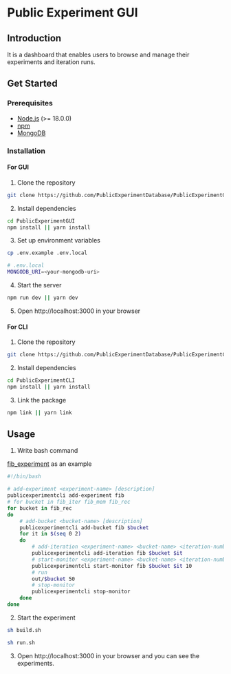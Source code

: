 # Public Experiment GUI

## Introduction

It is a dashboard that enables users to browse and manage their experiments and iteration runs.

## Get Started

### Prerequisites

- [Node.js](https://nodejs.org/en/) (>= 18.0.0)
- [npm](https://www.npmjs.com/)
- [MongoDB](https://www.mongodb.com/)

### Installation

#### For GUI

1. Clone the repository

```bash
git clone https://github.com/PublicExperimentDatabase/PublicExperimentGUI.git
```

2. Install dependencies

```bash
cd PublicExperimentGUI
npm install || yarn install
```

3. Set up environment variables

```bash
cp .env.example .env.local
```

```bash
# .env.local
MONGODB_URI=<your-mongodb-uri>
```

4. Start the server

```bash
npm run dev || yarn dev
```

5. Open http://localhost:3000 in your browser

#### For CLI

1. Clone the repository

```bash
git clone https://github.com/PublicExperimentDatabase/PublicExperimentCLI.git
```

2. Install dependencies

```bash
cd PublicExperimentCLI
npm install || yarn install
```

3. Link the package

```bash
npm link || yarn link
```

## Usage

1. Write bash command

[fib_experiment](https://github.com/PublicExperimentDatabase/test-experiment.git) as an example

```bash
#!/bin/bash

# add-experiment <experiment-name> [description]
publicexperimentcli add-experiment fib
# for bucket in fib_iter fib_mem fib_rec
for bucket in fib_rec
do
    # add-bucket <bucket-name> [description]
    publicexperimentcli add-bucket fib $bucket
    for it in $(seq 0 2)
    do
        # add-iteration <experiment-name> <bucket-name> <iteration-number>
        publicexperimentcli add-iteration fib $bucket $it
        # start-monitor <experiment-name> <bucket-name> <iteration-number> <interval> [metrics ...]
        publicexperimentcli start-monitor fib $bucket $it 10
        # run
        out/$bucket 50
        # stop-monitor
        publicexperimentcli stop-monitor
    done
done

```

2. Start the experiment

```bash
sh build.sh

sh run.sh
```

3. Open http://localhost:3000 in your browser and you can see the experiments.


